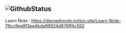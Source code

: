 
![GithubStatus](https://pixel-profile.vercel.app/api/github-stats?username=dwvwdv&theme=road_trip&pixelate_avatar=false&dithering=true)
---
Learn Note : https://dwvwdvnote.notion.site/Learn-Note-79cc9ea9f3ee4bda99924d876ff4c592  
